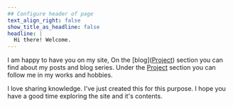 ```yaml
---
## Configure header of page
text_align_right: false
show_title_as_headline: false
headline: |
  Hi there! Welcome.
---
```


<!-- this is a subheadline -->
I am happy to have you on my site, On the [blog]([Project](url= "http://qwentee.netlify.app/blog/")) section you can find about my posts and blog series. Under the [Project](url= "http://qwentee.netlify.app/project/") section you can follow me in my works and hobbies. 

I love sharing knowledge. I've just created this for this purpose. 
I hope you have a good time exploring the site and it's contents.
